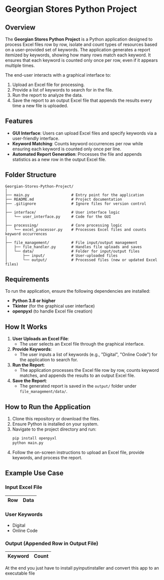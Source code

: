 
# Georgian Stores Python Project

## Overview

The **Georgian Stores Python Project** is a Python application designed to process Excel files row by row, isolate and count types of resources based on a user-provided set of keywords. The application generates a report itemized by keywords, showing how many rows match each keyword. It ensures that each keyword is counted only once per row, even if it appears multiple times.

The end-user interacts with a graphical interface to:
1. Upload an Excel file for processing.
2. Provide a list of keywords to search for in the file.
3. Run the report to analyze the data.
4. Save the report to an output Excel file that appends the results every time a new file is uploaded.

## Features
- **GUI Interface**: Users can upload Excel files and specify keywords via a user-friendly interface.
- **Keyword Matching**: Counts keyword occurrences per row while ensuring each keyword is counted only once per line.
- **Automated Report Generation**: Processes the file and appends statistics as a new row in the output Excel file.

## Folder Structure

```
Georgian-Stores-Python-Project/
│
├── main.py                   # Entry point for the application
├── README.md                 # Project documentation
├── .gitignore                # Ignore files for version control
│
├── interface/                # User interface logic
│   └── user_interface.py     # Code for the GUI
│
├── processing/               # Core processing logic
│   └── excel_processor.py    # Processes Excel files and counts keyword occurrences
│
├── file_management/          # File input/output management
│   ├── file_handler.py       # Handles file uploads and saves
│   └── data/                 # Folder for input/output files
│       ├── input/            # User-uploaded files
│       └── output/           # Processed files (new or updated Excel files)
```

## Requirements
To run the application, ensure the following dependencies are installed:
- **Python 3.8 or higher**
- **Tkinter** (for the graphical user interface)
- **openpyxl** (to handle Excel file creation)

## How It Works
1. **User Uploads an Excel File**:
   - The user selects an Excel file through the graphical interface.
2. **Provide Keywords**:
   - The user inputs a list of keywords (e.g., "Digital", "Online Code") for the application to search for.
3. **Run the Report**:
   - The application processes the Excel file row by row, counts keyword matches, and appends the results to an output Excel file.
4. **Save the Report**:
   - The generated report is saved in the `output/` folder under `file_management/data/`.

## How to Run the Application
1. Clone this repository or download the files.
2. Ensure Python is installed on your system.
3. Navigate to the project directory and run:
   ```bash
   pip install openpyxl
   python main.py
   ```
4. Follow the on-screen instructions to upload an Excel file, provide keywords, and process the report.

## Example Use Case
### Input Excel File
| Row | Data                   |
|-----|------------------------|


### User Keywords
- Digital
- Online Code

### Output (Appended Row in Output File)
| Keyword        | Count |
|----------------|-------|


At the end you just have to install pyinputinstaller and convert this app to an executable file 


